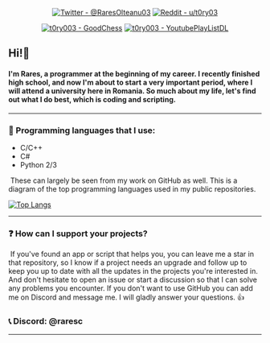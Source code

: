 <div align="center">

[![Twitter - @RaresOlteanu03](https://img.shields.io/badge/Twitter-%40RaresOlteanu03-blue?style=for-the-badge&logo=twitter)](https://twitter.com/RaresOlteanu03)
[![Reddit - u/t0ry03](https://img.shields.io/badge/Reddit-u%2Ft0ry03-red?style=for-the-badge&logo=reddit)](https://www.reddit.com/user/t0ry03)
</br>


[![t0ry003 - GoodChess](https://img.shields.io/static/v1?label=t0ry003&message=GoodChess&color=violet&logo=github)](https://github.com/t0ry003/GoodChess "Go to GitHub repo")
[![t0ry003 - YoutubePlayListDL](https://img.shields.io/static/v1?label=t0ry003&message=YoutubePlayListDL&color=blue&logo=github)](https://github.com/t0ry003/YoutubePlayListDL "Go to GitHub repo")

</div>

## Hi!👋

#### 	I'm Rares, a programmer at the beginning of my career. I recently finished high school, and now I'm about to start a very important period, where I will attend a university here in Romania. So much about my life, let's find out what I do best, which is coding and scripting.

<hr>

### 📖 Programming languages that I use:

- C/C++
- C#
- Python 2/3

​	These can largely be seen from my work on GitHub as well. This is a diagram of the top programming languages used in my public repositories.

[![Top Langs](https://github-readme-stats.vercel.app/api/top-langs/?username=t0ry003&layout=compact&theme=dark)](https://github.com/t0ry003)

<hr>

### ❓ How can I support your projects?	

​	If you've found an app or script that helps you, you can leave me a star in that repository, so I know if a project needs an upgrade and follow up to keep you up to date with all the updates in the projects you're interested in. And don't hesitate to open an issue or start a discussion so that I can solve any problems you encounter. If you don't want to use GitHub you can add me on Discord and message me. I will gladly answer your questions. 👍

### 📞 Discord: @raresc

<hr>


